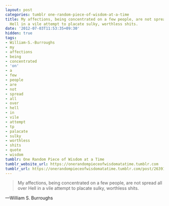 ```yaml
---
layout: post
categories: tumblr one-random-piece-of-wisdom-at-a-time
title: My affections, being concentrated on a few people, are not spread all over
  Hell in a vile attempt to placate sulky, worthless shits.
date: '2012-07-03T11:53:35+09:30'
hidden: true
tags:
- William-S.-Burroughs
- my
- affections
- being
- concentrated
- 'on'
- a
- few
- people
- are
- not
- spread
- all
- over
- hell
- in
- vile
- attempt
- tp
- palacate
- sulky
- worthless
- shits
- quote
- wisdom
tumblr: One Random Piece of Wisdom at a Time
tumblr_website_url: https://onerandompieceofwisdomatatime.tumblr.com
tumblr_url: https://onerandompieceofwisdomatatime.tumblr.com/post/26391729036/my-affections-being-concentrated-on-a-few
---
```

> My affections, being concentrated on a few people, are not spread all over Hell in a vile attempt to placate sulky, worthless shits.

—William S. Burroughs&nbsp;
